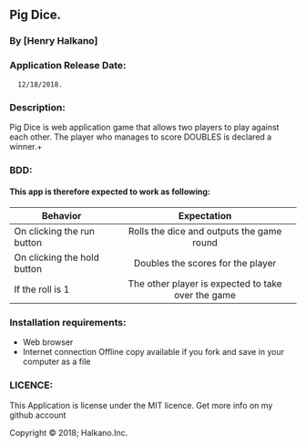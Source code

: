 
## Pig Dice.
### By [Henry Halkano]

### Application Release Date:
      12/18/2018.

### Description:
Pig Dice is web application game that allows two players to play against each other.
The player who manages to score  DOUBLES is declared a winner.+  
### BDD:
#### This app is therefore expected to work as following:
| Behavior | Expectation|
|----------|:-------------:|
|On clicking the run button |Rolls the dice and outputs the game round |
|On clicking the hold button |Doubles the scores for the player |
|If the roll is 1 |The other player is expected to take over the game |

### Installation requirements:
* Web browser
* Internet connection
Offline copy available if you fork and save in your computer as a file

### LICENCE:
This Application is license under the MIT licence.
Get more info on my github account

Copyright © 2018; Halkano.Inc.
